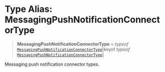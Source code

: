 # Type Alias: MessagingPushNotificationConnectorType

> **MessagingPushNotificationConnectorType** = *typeof* [`MessagingPushNotificationConnectorType`](../variables/MessagingPushNotificationConnectorType.md)\[keyof *typeof* [`MessagingPushNotificationConnectorType`](../variables/MessagingPushNotificationConnectorType.md)\]

Messaging push notification connector types.
